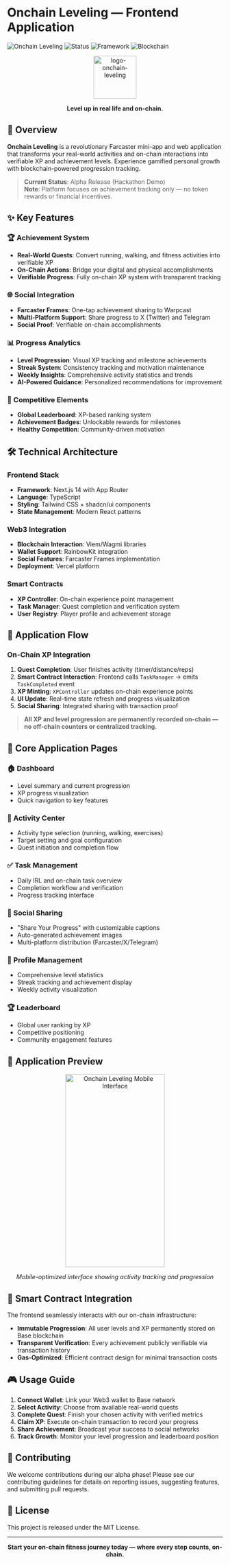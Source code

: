 # Onchain Leveling — Frontend Application

![Onchain Leveling](https://img.shields.io/badge/Onchain-Leveling-blue)
![Status](https://img.shields.io/badge/Status-Alpha-orange)
![Framework](https://img.shields.io/badge/Next.js-14-black)
![Blockchain](https://img.shields.io/badge/Base-On--Chain-green)

<div align="center">
  <img width="100" height="100" alt="logo-onchain-leveling" src="https://github.com/user-attachments/assets/72cc78aa-90bd-453d-a1f2-319dfb43146b" />
  
  **Level up in real life and on-chain.**
</div>

## 🚀 Overview

**Onchain Leveling** is a revolutionary Farcaster mini-app and web application that transforms your real-world activities and on-chain interactions into verifiable XP and achievement levels. Experience gamified personal growth with blockchain-powered progression tracking.

> **Current Status**: Alpha Release (Hackathon Demo)  
> **Note**: Platform focuses on achievement tracking only — no token rewards or financial incentives.

## ✨ Key Features

### 🏆 Achievement System
- **Real-World Quests**: Convert running, walking, and fitness activities into verifiable XP
- **On-Chain Actions**: Bridge your digital and physical accomplishments
- **Verifiable Progress**: Fully on-chain XP system with transparent tracking

### 🌐 Social Integration
- **Farcaster Frames**: One-tap achievement sharing to Warpcast
- **Multi-Platform Support**: Share progress to X (Twitter) and Telegram
- **Social Proof**: Verifiable on-chain accomplishments

### 📊 Progress Analytics
- **Level Progression**: Visual XP tracking and milestone achievements
- **Streak System**: Consistency tracking and motivation maintenance
- **Weekly Insights**: Comprehensive activity statistics and trends
- **AI-Powered Guidance**: Personalized recommendations for improvement

### 🏅 Competitive Elements
- **Global Leaderboard**: XP-based ranking system
- **Achievement Badges**: Unlockable rewards for milestones
- **Healthy Competition**: Community-driven motivation

## 🛠 Technical Architecture

### Frontend Stack
- **Framework**: Next.js 14 with App Router
- **Language**: TypeScript
- **Styling**: Tailwind CSS + shadcn/ui components
- **State Management**: Modern React patterns

### Web3 Integration
- **Blockchain Interaction**: Viem/Wagmi libraries
- **Wallet Support**: RainbowKit integration
- **Social Features**: Farcaster Frames implementation
- **Deployment**: Vercel platform

### Smart Contracts
- **XP Controller**: On-chain experience point management
- **Task Manager**: Quest completion and verification system
- **User Registry**: Player profile and achievement storage

## 🎯 Application Flow

### On-Chain XP Integration
1. **Quest Completion**: User finishes activity (timer/distance/reps)
2. **Smart Contract Interaction**: Frontend calls `TaskManager` → emits `TaskCompleted` event
3. **XP Minting**: `XPController` updates on-chain experience points
4. **UI Update**: Real-time state refresh and progress visualization
5. **Social Sharing**: Integrated sharing with transaction proof

> **All XP and level progression are permanently recorded on-chain — no off-chain counters or centralized tracking.**

## 📱 Core Application Pages

### 🏠 Dashboard
- Level summary and current progression
- XP progress visualization
- Quick navigation to key features

### 🏃 Activity Center
- Activity type selection (running, walking, exercises)
- Target setting and goal configuration
- Quest initiation and completion flow

### ✅ Task Management
- Daily IRL and on-chain task overview
- Completion workflow and verification
- Progress tracking interface

### 📢 Social Sharing
- "Share Your Progress" with customizable captions
- Auto-generated achievement images
- Multi-platform distribution (Farcaster/X/Telegram)

### 👤 Profile Management
- Comprehensive level statistics
- Streak tracking and achievement display
- Weekly activity visualization

### 🏆 Leaderboard
- Global user ranking by XP
- Competitive positioning
- Community engagement features

## 📸 Application Preview

<div align="center">
  <img width="232" height="450" alt="Onchain Leveling Mobile Interface" src="https://github.com/user-attachments/assets/308d342f-39b0-40be-a013-d360bea20cd3" />
  <p><em>Mobile-optimized interface showing activity tracking and progression</em></p>
</div>

## 🔗 Smart Contract Integration

The frontend seamlessly interacts with our on-chain infrastructure:

- **Immutable Progression**: All user levels and XP permanently stored on Base blockchain
- **Transparent Verification**: Every achievement publicly verifiable via transaction history
- **Gas-Optimized**: Efficient contract design for minimal transaction costs

## 🎮 Usage Guide

1. **Connect Wallet**: Link your Web3 wallet to Base network
2. **Select Activity**: Choose from available real-world quests
3. **Complete Quest**: Finish your chosen activity with verified metrics
4. **Claim XP**: Execute on-chain transaction to record your progress
5. **Share Achievement**: Broadcast your success to social networks
6. **Track Growth**: Monitor your level progression and leaderboard position

## 🤝 Contributing

We welcome contributions during our alpha phase! Please see our contributing guidelines for details on reporting issues, suggesting features, and submitting pull requests.

## 📄 License

This project is released under the MIT License.

---

<div align="center">
  <strong>Start your on-chain fitness journey today — where every step counts, on-chain.</strong>
</div>
